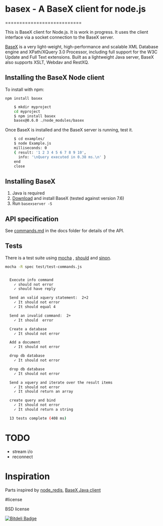 # basex - A BaseX client for node.js  
===========================

This is BaseX client for Node.js. It is work in progress. It uses the client interface via a socket connection to the BaseX server.

[BaseX](http://basex.org/) is a very light-weight, high-performance and scalable
 XML Database engine and XPath/XQuery 3.0 Processor, 
 including full support for the W3C Update and Full Text extensions.
Built as a lightweight Java server, BaseX also supports XSLT, Webdav and RestXQ.  


## Installing the BaseX Node client

To install with npm:

`npm install basex`

```bash
	$ mkdir myproject
	cd myproject
	$ npm install basex
	basex@0.6.0 ./node_modules/basex 
```

Once BaseX is installed and the BaseX server is running, test it. 

```bash
	$ cd examples/
	$ node Example.js 
	milliseconds: 0
	{ result: '1 2 3 4 5 6 7 8 9 10',
	  info: '\nQuery executed in 0.38 ms.\n' }
	end
	close
```

## Installing BaseX
1. Java is required
1. [Download](http://basex.org/products/download/all-downloads/) and install BaseX
(tested against version 7.6)
1. Run `basexserver -S`

## API specification

See [commands.md](https://github.com/apb2006/basex-node/blob/master/docs/commands.md)
 in the docs folder for details of the API.
 
## Tests
There is a test suite using [mocha](http://visionmedia.github.com/mocha/)
, [should](https://github.com/visionmedia/should.js) and
[sinon](http://sinonjs.org/).

```bash
mocha -R spec test/test-commands.js 


  Execute info command
    ✓ should not error 
    ✓ should have reply 

  Send an valid xquery statement:  2+2
    ✓ It should not error 
    ✓ It should equal 4 

  Send an invalid command:  2+
    ✓ It should  error 

  Create a database
    ✓ It should not error 

  Add a document
    ✓ It should not error 

  drop db database
    ✓ It should not error 

  drop db database
    ✓ It should not error 

  Send a xquery and iterate over the result items
    ✓ It should not error 
    ✓ It should return an array 

  create query and bind 
    ✓ It should not error 
    ✓ It should return a string 

  13 tests complete (408 ms)

```


# TODO
 * stream i/o
 * reconnect


# Inspiration
Parts inspired by [node_redis](https://github.com/mranney/node_redis), 
[BaseX Java client](https://github.com/BaseXdb/basex-examples/blob/master/src/main/java/org/basex/examples/api/BaseXClient.java)

#license

BSD license


[![Bitdeli Badge](https://d2weczhvl823v0.cloudfront.net/apb2006/basex-node/trend.png)](https://bitdeli.com/free "Bitdeli Badge")

